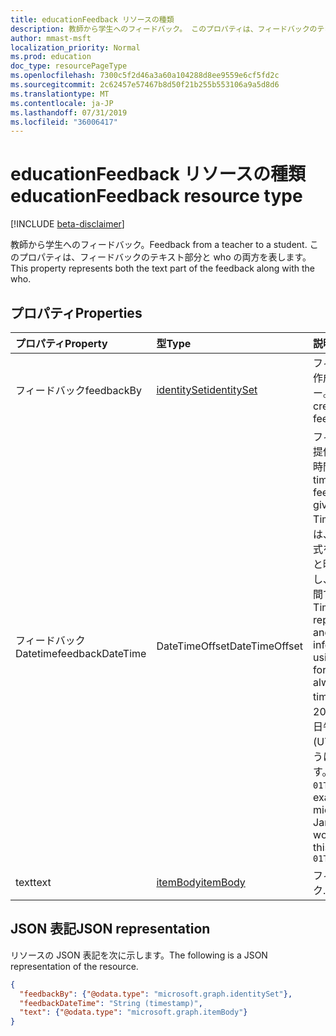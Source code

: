 ```yaml
---
title: educationFeedback リソースの種類
description: 教師から学生へのフィードバック。 このプロパティは、フィードバックのテキスト部分と who の両方を表します。
author: mmast-msft
localization_priority: Normal
ms.prod: education
doc_type: resourcePageType
ms.openlocfilehash: 7300c5f2d46a3a60a104288d8ee9559e6cf5fd2c
ms.sourcegitcommit: 2c62457e57467b8d50f21b255b553106a9a5d8d6
ms.translationtype: MT
ms.contentlocale: ja-JP
ms.lasthandoff: 07/31/2019
ms.locfileid: "36006417"
---
```

# <a name="educationfeedback-resource-type"></a><span data-ttu-id="fa73f-104">educationFeedback リソースの種類</span><span class="sxs-lookup"><span data-stu-id="fa73f-104">educationFeedback resource type</span></span>

[!INCLUDE [beta-disclaimer](../../includes/beta-disclaimer.md)]

<span data-ttu-id="fa73f-105">教師から学生へのフィードバック。</span><span class="sxs-lookup"><span data-stu-id="fa73f-105">Feedback from a teacher to a student.</span></span> <span data-ttu-id="fa73f-106">このプロパティは、フィードバックのテキスト部分と who の両方を表します。</span><span class="sxs-lookup"><span data-stu-id="fa73f-106">This property represents both the text part of the feedback along with the who.</span></span>


## <a name="properties"></a><span data-ttu-id="fa73f-107">プロパティ</span><span class="sxs-lookup"><span data-stu-id="fa73f-107">Properties</span></span>
| <span data-ttu-id="fa73f-108">プロパティ</span><span class="sxs-lookup"><span data-stu-id="fa73f-108">Property</span></span>     | <span data-ttu-id="fa73f-109">型</span><span class="sxs-lookup"><span data-stu-id="fa73f-109">Type</span></span>   |<span data-ttu-id="fa73f-110">説明</span><span class="sxs-lookup"><span data-stu-id="fa73f-110">Description</span></span>|
|:---------------|:--------|:----------|
|<span data-ttu-id="fa73f-111">フィードバック</span><span class="sxs-lookup"><span data-stu-id="fa73f-111">feedbackBy</span></span>|[<span data-ttu-id="fa73f-112">identitySet</span><span class="sxs-lookup"><span data-stu-id="fa73f-112">identitySet</span></span>](identityset.md)|<span data-ttu-id="fa73f-113">フィードバックを作成したユーザー。</span><span class="sxs-lookup"><span data-stu-id="fa73f-113">User who created the feedback.</span></span>|
|<span data-ttu-id="fa73f-114">フィードバック Datetime</span><span class="sxs-lookup"><span data-stu-id="fa73f-114">feedbackDateTime</span></span>|<span data-ttu-id="fa73f-115">DateTimeOffset</span><span class="sxs-lookup"><span data-stu-id="fa73f-115">DateTimeOffset</span></span>|<span data-ttu-id="fa73f-116">フィードバックが提供された時点の時間。</span><span class="sxs-lookup"><span data-stu-id="fa73f-116">Moment in time when the feedback was given.</span></span> <span data-ttu-id="fa73f-117">Timestamp 型は、ISO 8601 形式を使用して日付と時刻の情報を表し、必ず UTC 時間です。</span><span class="sxs-lookup"><span data-stu-id="fa73f-117">The Timestamp type represents date and time information using ISO 8601 format and is always in UTC time.</span></span> <span data-ttu-id="fa73f-118">たとえば、2014 年 1 月 1 日午前 0 時 (UTC) は、次のようになります。`'2014-01-01T00:00:00Z'`</span><span class="sxs-lookup"><span data-stu-id="fa73f-118">For example, midnight UTC on Jan 1, 2014 would look like this: `'2014-01-01T00:00:00Z'`</span></span>|
|<span data-ttu-id="fa73f-119">text</span><span class="sxs-lookup"><span data-stu-id="fa73f-119">text</span></span>|[<span data-ttu-id="fa73f-120">itemBody</span><span class="sxs-lookup"><span data-stu-id="fa73f-120">itemBody</span></span>](itembody.md)|<span data-ttu-id="fa73f-121">フィードバック.</span><span class="sxs-lookup"><span data-stu-id="fa73f-121">Feedback.</span></span>|

## <a name="json-representation"></a><span data-ttu-id="fa73f-122">JSON 表記</span><span class="sxs-lookup"><span data-stu-id="fa73f-122">JSON representation</span></span>

<span data-ttu-id="fa73f-123">リソースの JSON 表記を次に示します。</span><span class="sxs-lookup"><span data-stu-id="fa73f-123">The following is a JSON representation of the resource.</span></span>

<!-- {
  "blockType": "resource",
  "optionalProperties": [

  ],
  "@odata.type": "microsoft.graph.educationFeedback"
}-->

```json
{
  "feedbackBy": {"@odata.type": "microsoft.graph.identitySet"},
  "feedbackDateTime": "String (timestamp)",
  "text": {"@odata.type": "microsoft.graph.itemBody"}
}

```

<!-- uuid: 8fcb5dbc-d5aa-4681-8e31-b001d5168d79
2015-10-25 14:57:30 UTC -->
<!--
{
  "type": "#page.annotation",
  "description": "educationFeedback resource",
  "keywords": "",
  "section": "documentation",
  "tocPath": "",
  "suppressions": []
}
-->
